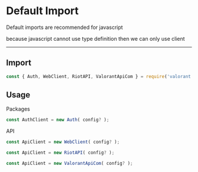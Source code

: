 # Default Import

Default imports are recommended for javascript

because javascript cannot use type definition then we can only use client

-----------

## Import

```javascript
const { Auth, WebClient, RiotAPI, ValorantApiCom } = require('valorant.ts').default
```

## Usage

Packages

```javascript
const AuthClient = new Auth( config? );
```

API

```javascript
const ApiClient = new WebClient( config? );
```

```javascript
const ApiClient = new RiotAPI( config? );
```

```javascript
const ApiClient = new ValorantApiCom( config? );
```